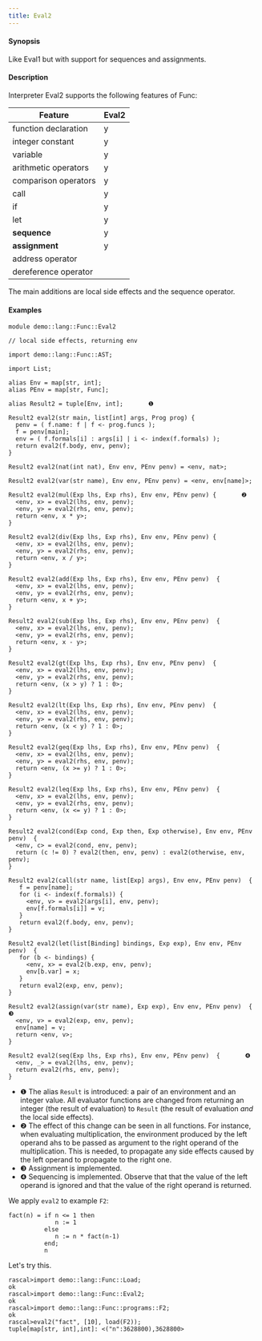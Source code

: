 ```yaml
---
title: Eval2
---
```


#### Synopsis

Like Eval1 but with support for sequences and assignments.


#### Description

Interpreter Eval2 supports the following features of Func: 


| Feature              | Eval2 |
| --- | --- |
| function declaration | y |
| integer constant     | y |
| variable             | y |
| arithmetic operators | y |
| comparison operators | y |
| call                 | y |
| if                   | y |
| let                  | y |
| __sequence__         | y |
| __assignment__       | y |
| address operator     |
| dereference operator |




The main additions are local side effects and the sequence operator.

#### Examples


```rascal 
module demo::lang::Func::Eval2

// local side effects, returning env

import demo::lang::Func::AST;

import List;

alias Env = map[str, int];
alias PEnv = map[str, Func];

alias Result2 = tuple[Env, int];       ❶  

Result2 eval2(str main, list[int] args, Prog prog) {
  penv = ( f.name: f | f <- prog.funcs );
  f = penv[main];
  env = ( f.formals[i] : args[i] | i <- index(f.formals) ); 
  return eval2(f.body, env, penv);
}

Result2 eval2(nat(int nat), Env env, PEnv penv) = <env, nat>;
 
Result2 eval2(var(str name), Env env, PEnv penv) = <env, env[name]>;       
       
Result2 eval2(mul(Exp lhs, Exp rhs), Env env, PEnv penv) {       ❷  
  <env, x> = eval2(lhs, env, penv);
  <env, y> = eval2(rhs, env, penv);
  return <env, x * y>;
} 
      
Result2 eval2(div(Exp lhs, Exp rhs), Env env, PEnv penv) {
  <env, x> = eval2(lhs, env, penv);
  <env, y> = eval2(rhs, env, penv);
  return <env, x / y>;
} 
      
Result2 eval2(add(Exp lhs, Exp rhs), Env env, PEnv penv)  {
  <env, x> = eval2(lhs, env, penv);
  <env, y> = eval2(rhs, env, penv);
  return <env, x + y>;
} 
      
Result2 eval2(sub(Exp lhs, Exp rhs), Env env, PEnv penv)  {
  <env, x> = eval2(lhs, env, penv);
  <env, y> = eval2(rhs, env, penv);
  return <env, x - y>;
} 
      
Result2 eval2(gt(Exp lhs, Exp rhs), Env env, PEnv penv)  {
  <env, x> = eval2(lhs, env, penv);
  <env, y> = eval2(rhs, env, penv);
  return <env, (x > y) ? 1 : 0>;
} 
      
Result2 eval2(lt(Exp lhs, Exp rhs), Env env, PEnv penv)  {
  <env, x> = eval2(lhs, env, penv);
  <env, y> = eval2(rhs, env, penv);
  return <env, (x < y) ? 1 : 0>;
} 
      
Result2 eval2(geq(Exp lhs, Exp rhs), Env env, PEnv penv)  {
  <env, x> = eval2(lhs, env, penv);
  <env, y> = eval2(rhs, env, penv);
  return <env, (x >= y) ? 1 : 0>;
} 
      
Result2 eval2(leq(Exp lhs, Exp rhs), Env env, PEnv penv)  {
  <env, x> = eval2(lhs, env, penv);
  <env, y> = eval2(rhs, env, penv);
  return <env, (x <= y) ? 1 : 0>;
} 
  
Result2 eval2(cond(Exp cond, Exp then, Exp otherwise), Env env, PEnv penv)  {
  <env, c> = eval2(cond, env, penv);
  return (c != 0) ? eval2(then, env, penv) : eval2(otherwise, env, penv);
}
      
Result2 eval2(call(str name, list[Exp] args), Env env, PEnv penv)  {
   f = penv[name];
   for (i <- index(f.formals)) {
     <env, v> = eval2(args[i], env, penv);
     env[f.formals[i]] = v;
   }
   return eval2(f.body, env, penv);
}
         
Result2 eval2(let(list[Binding] bindings, Exp exp), Env env, PEnv penv)  {
   for (b <- bindings) {
     <env, x> = eval2(b.exp, env, penv);
     env[b.var] = x;
   }
   return eval2(exp, env, penv);
} 
    
Result2 eval2(assign(var(str name), Exp exp), Env env, PEnv penv)  {      ❸  
  <env, v> = eval2(exp, env, penv);
  env[name] = v;
  return <env, v>;
}

Result2 eval2(seq(Exp lhs, Exp rhs), Env env, PEnv penv)  {       ❹  
  <env, _> = eval2(lhs, env, penv);
  return eval2(rhs, env, penv);
}

```

                
* ❶  The alias `Result` is introduced: a pair of an environment and an integer value.
    All evaluator functions are changed from returning an integer (the result of evaluation) to
   `Result` (the result of evaluation _and_ the local side effects).
* ❷  The effect of this change can be seen in all functions. For instance, when evaluating
    multiplication, the environment produced by the left operand ahs to be passed as 
    argument to the right operand of the multiplication. This is needed, to propagate any side effects
    caused by the left operand to propagate to the right one.
* ❸  Assignment is implemented.
* ❹   Sequencing is implemented. Observe that that the value of the left operand is ignored and that
  the value of the right operand is returned.


We apply `eval2` to example `F2`:
```rascal
fact(n) = if n <= 1 then 
             n := 1
	      else 
	         n := n * fact(n-1)
	      end;
	      n
```

                
Let's try this.

```rascal-shell 
rascal>import demo::lang::Func::Load;
ok
rascal>import demo::lang::Func::Eval2;
ok
rascal>import demo::lang::Func::programs::F2;
ok
rascal>eval2("fact", [10], load(F2));
tuple[map[str, int],int]: <("n":3628800),3628800>
```


